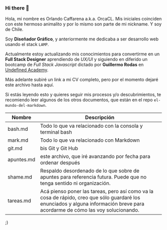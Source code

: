 ### Hi there 👋

<!--
**OrcaCl/OrcaCL** is a ✨ _special_ ✨ repository because its `README.md` (this file) appears on your GitHub profile.

Here are some ideas to get you started:

- 🔭 I’m currently working on ...
- 🌱 I’m currently learning ...
- 👯 I’m looking to collaborate on ...
- 🤔 I’m looking for help with ...
- 💬 Ask me about ...
- 📫 How to reach me: ...
- 😄 Pronouns: ...
- ⚡ Fun fact: ...
-->

Hola, mi nombre es Orlando Caffarena a.k.a. OrcaCL. Mis iniciales coinciden con este hermoso animalito y por lo mismo son parte de mi nickname. Y soy de Chile. 

Soy **Diseñador Gráfico**, y anteriormente me dedicaba a ser desarrollo web usando el stack `LAMP`. 

Actualmente estoy actualizando mis conocimientos para convertirme en un **Full Stack Designer** aprendiendo de _UX/UI_ y siguiendo en diferido un bootcamp de _Full Stack Javascript_ dictado por **Guillermo Rodas** en [Undefined Academy](https://undefined.academy/).

Más adelante subiré un link a mi CV completo, pero por el momento dejaré este archivo hasta aquí.


Si estás leyendo esto y quieres seguir mis procesos y/o descubrimientos, te recomiendo leer algunos de los otros documentos, que están en el repo `el-mundo-del-markdown`.

| Nombre | Descripción |
|-|-|
| bash.md | Todo lo que va relacionado con la consola y terminal bash |
| mark.md | Todo lo que va relacionado con Markdown |
| git.md | bis Git y Git Hub |
| apuntes.md | este archivo, que iré avanzando por fecha para ordenar después |
| shame.md | Respaldo desordenado de lo que sobre de apuntes para referencia futura. Puede que no tenga sentido ni organización.
| tareas.md | Acá pienso poner las tareas, pero así como va la cosa de rápido, creo que sólo guardaré los enunciados y alguna información breve para acordarme de cómo las voy solucionando. | 


;)
